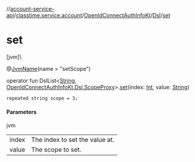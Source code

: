 //[account-service-api](../../../../index.md)/[classtime.service.account](../../index.md)/[OpenIdConnectAuthInfoKt](../index.md)/[Dsl](index.md)/[set](set.md)

# set

[jvm]\

@[JvmName](https://kotlinlang.org/api/latest/jvm/stdlib/kotlin.jvm/-jvm-name/index.html)(name = &quot;setScope&quot;)

operator fun DslList&lt;[String](https://kotlinlang.org/api/latest/jvm/stdlib/kotlin/-string/index.html), [OpenIdConnectAuthInfoKt.Dsl.ScopeProxy](-scope-proxy/index.md)&gt;.[set](set.md)(index: [Int](https://kotlinlang.org/api/latest/jvm/stdlib/kotlin/-int/index.html), value: [String](https://kotlinlang.org/api/latest/jvm/stdlib/kotlin/-string/index.html))

<code>repeated string scope = 3;</code>

#### Parameters

jvm

| | |
|---|---|
| index | The index to set the value at. |
| value | The scope to set. |
